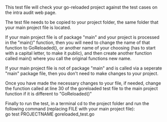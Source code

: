 This test file will check your go-reloaded project against the test cases on the intra audit web page.

The test file needs to be copied to your project folder, the same folder that your main project file is located.

If your main project file is of package "main" and your project is processed in the "main()" function, then you will need to change the name of that function to GoReloaded(), or another name of your choosing (has to start with a capital letter, to make it public), and then create another function called main() where you call the original functions new name.

If your main project file is not of package "main" and is called via a seperate "main" package file, then you don't need to make changes to your project.

Once you have made the necessary changes to your file, if needed, change the function called at line 30 of the goreloaded test file to the main project function if it is different to "GoReloaded()"

Finally to run the test, in a terminal cd to the project folder and run the following command (replacing FILE with your main project file): <br/>
go test PROJECTNAME goreloaded_test.go
